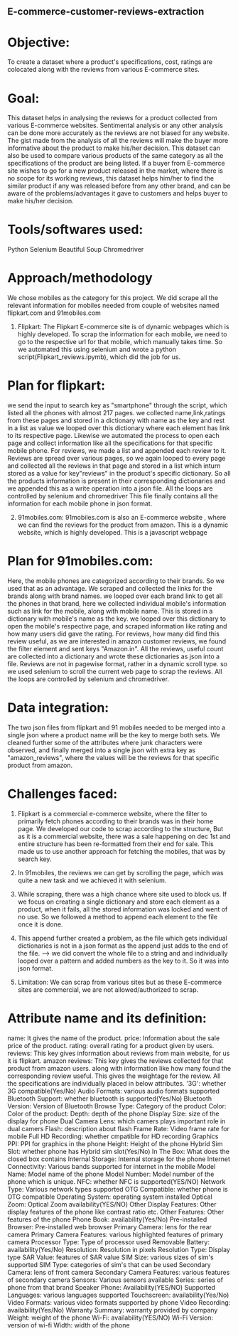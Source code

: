 ## E-commerce-customer-reviews-extraction

# Objective:
To create a dataset where a product's specifications, cost, ratings are colocated along with the reviews from various E-commerce sites.

# Goal:
This dataset helps in analysing the reviews for a product collected from various E-commerce websites. Sentimental analysis or any other analysis can be done more accurately as the reviews are not biased for any website. 
The gist made from the analysis of all the reviews will make the buyer more informative about the product to make his/her decision.
This dataset can also be used to compare various products of the same category as all the specifications of the product are being listed.
If a buyer from E-commerce site wishes to go for a new product released in the market, where there is no scope for its working reviews, this dataset helps him/her to find the similar product if any was released  before from any other brand, and can be aware of the problems/advantages it gave to customers and helps buyer to make his/her decision.

# Tools/softwares used:
Python
Selenium
Beautiful Soup
Chromedriver 

# Approach/methodology
We chose mobiles as the category for this project. We did scrape all the relevant information for mobiles needed from couple of websites named flipkart.com and 91mobiles.com
1. Flipkart:
The Flipkart E-commerce site is of dynamic webpages which is highly developed.
To scrap the information for each mobile, we need to go to the respective url for that mobile, which manually takes time. So we automated this using selenium and wrote a python script(Flipkart_reviews.ipymb), which did the job for us.
# Plan for flipkart:
we send the input to search key as "smartphone" through the script, which listed all the phones with almost 217 pages.
we collected name,link,ratings from these pages and stored in a dictionary with name as the key and rest in a list as value
we looped over this dictionary where each element has link to its respective page. Likewise we automated the process to open each page and collect information like all the specifications for that specific mobile phone. For reviews, we made a list and appended each review to it. Reviews are spread over various pages, so we again looped to every page and collected all the reviews in that page and stored in a list which inturn stored as a value for key"reviews" in the product's specific dictionary.
So all the products information is present in their corresponding dictionaries and we appended this as a write operation into a json file. 
All the loops are controlled by selenium and chromedriver
This file finally contains all the information for each mobile phone in json format.

2. 91mobiles.com:
91mobiles.com is also an E-commerce website , where we can find the reviews for the product from amazon. This is a dynamic website, which is highly developed. This is a javascript webpage

# Plan for 91mobiles.com:
Here, the mobile phones are categorized according to their brands. So we used that as an advantage.
We scraped and collected the links for the brands along with brand names.
we looped over each brand link to get all the phones in that brand, here we collected individual mobile's information such as link for the mobile, along with mobile name. This is stored in a dictionary with mobile's name as the key.
we looped over this dictionary to open the mobile's respective page, and scraped information like rating and how many users did gave the rating.
For reviews, how many did find this review useful, as we are interested in amazon customer reviews, we found the filter element and sent keys "Amazon.in".
All the reviews, useful count are collected into a dictionary and wrote these dictionaries as json into a file.
Reviews are not in pagewise format, rather in a dynamic scroll type. so we used selenium to scroll the current web page to scrap the reviews. 
All the loops are controlled by selenium and chromedriver.

# Data integration:

The two json files from flipkart and 91 mobiles needed to be merged into a single json where a product name will be the key to merge both sets.
We cleaned further some of the attributes where junk characters were observed, and finally merged into a single json with extra key as "amazon_reviews", where the values will be the reviews for that specific product from amazon.

# Challenges faced:
1. Flipkart is a commercial e-commerce website, where the filter to primarily fetch phones according to their brands was in their home page. We developed our code to scrap according to the structure, But as it is a commercial website, there was a sale happening on dec 1st and entire structure has been re-formatted from their end for sale. This made us to use another approach for fetching the mobiles, that was by search key.
2. In 91mobiles, the reviews we can get by scrolling the page, which was quite a new task and we achieved it with selenium.
3. While scraping, there was a high chance where site used to block us. If we focus on creating a single dictionary and store each element as a product, when it fails, all the stored information was locked and went of no use. So we followed a method to append each element to the file once it is done.
4. This append further created a problem, as the file which gets individual dictionaries is not in a json format as the append just adds to the end of the file.
--> we did convert the whole file to a string and and individually looped over a pattern and added numbers as the key to it. So it was into json format.

5. Limitation: We can scrap from various sites but as these E-commerce sites are commercial, we are not allowed/authorized to scrap.


# Attribute name and its definition:
name: It gives the name of the product.
price: Information about the sale price of the product.
rating: overall rating for a product given by users.
reviews: This key gives information about reviews from main website, for us it is flipkart.
amazon reviews: This key gives the reviews collected for that product from amazon users. along with information like how many found the corresponding review useful. This gives the weightage for the review.
All the specifications are individually placed in below attributes.
'3G': whether 3G compatible(Yes/No)
Audio Formats: various audio formats supported
Bluetooth Support: whether bluetooth is supported(Yes/No)
Bluetooth Version: Version of Bluetooth
Browse Type: Category of the product
Color: Color of the product:
Depth: depth of the phone
Display Size: size of the display for phone
Dual Camera Lens: which camers plays important role in dual camers
Flash: description about flash
Frame Rate: Video frame rate for mobile
Full HD Recording: whether cmpatible for HD recording
Graphics PPI: PPI for graphics in the phone
Height: Height of the phone
Hybrid Sim Slot: whether phone has Hybrid sim slot(Yes/No)
In The Box: What does the closed box contains
Internal Storage: Internal storage for the phone
Internet Connectivity: Various bands supported for internet in the mobile
Model Name: Model name of the phone
Model Number: Model number of the phone which is unique.
NFC: whether NFC is supported(YES/NO)
Network Type: Various network types supported
OTG Compatible: whether phone is OTG compatible
Operating System: operating system installed
Optical Zoom: Optical Zoom availability(YES/NO)
Other Display Features: Other display features of the phone like contrast ratio etc.
Other Features: Other features of the phone
Phone Book: availability(Yes/No)
Pre-installed Browser: Pre-installed web browser
Primary Camera: lens for the rear camera
Primary Camera Features: various highlighted features of primary camera
Processor Type: Type of processor used
Removable Battery: availability(Yes/No)
Resolution: Resolution in pixels
Resolution Type: Display type
SAR Value: features of SAR value
SIM Size: various sizes of sim's supported
SIM Type: categories of sim's that can be used
Secondary Camera: lens of front camera
Secondary Camera Features: various features of secondary camera
Sensors: Various sensors available
Series: series of phone from that brand
Speaker Phone: Availability(YES/NO)
Supported Languages: various languages supported
Touchscreen: availability(Yes/No)
Video Formats: various video formats supported by phone
Video Recording: availability(Yes/No)
Warranty Summary: warranty provided by company
Weight: weight of the phone
Wi-Fi: availability(YES/NO)
Wi-Fi Version: version of wi-fi
Width: width of the phone























